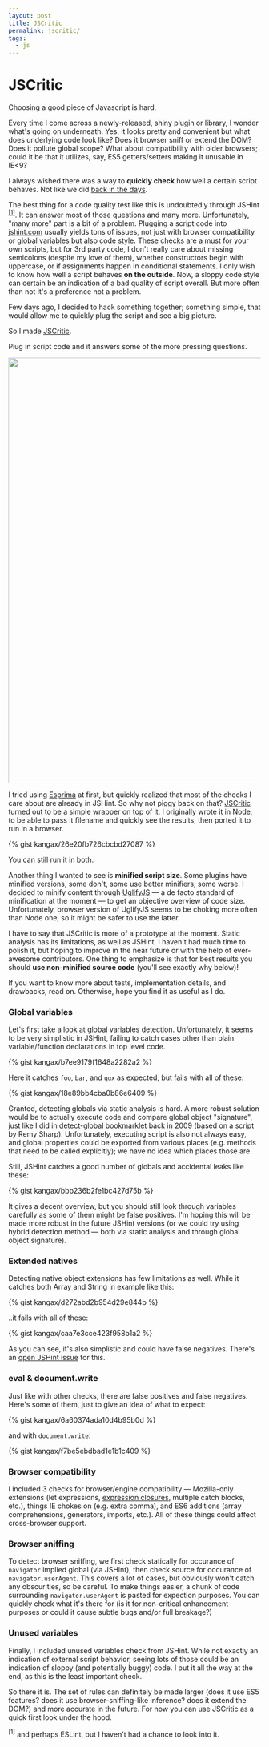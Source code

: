 ```yaml
---
layout: post
title: JSCritic
permalink: jscritic/
tags:
  - js
---
```


# JSCritic

Choosing a good piece of Javascript is hard.

Every time I come across a newly-released, shiny plugin or library, I wonder what's going on underneath. Yes, it looks pretty and convenient but what does underlying code look like? Does it browser sniff or extend the DOM? Does it pollute global scope? What about compatibility with older browsers; could it be that it utilizes, say, ES5 getters/setters making it unusable in IE&lt;9?

I always wished there was a way to <b>quickly check</b> how well a certain script behaves. Not like we did [back in the days](https://groups.google.com/forum/?hl=en#!msg/comp.lang.javascript/PZDouKgwFGI/XKd8LYURyzcJ).

The best thing for a code quality test like this is undoubtedly through JSHint <sup><a href="#jshint">[1]</a></sup>. It can answer most of those questions and many more. Unfortunately, "many more" part is a bit of a problem. Plugging a script code into <a href="http://jshint.com">jshint.com</a> usually yields tons of issues, not just with browser compatibility or global variables but also code style. These checks are a must for your own scripts, but for 3rd party code, I don't really care about missing semicolons (despite my love of them), whether constructors begin with uppercase, or if assignments happen in conditional statements. I only wish to know how well a script behaves <b>on the outside</b>. Now, a sloppy code style can certain be an indication of a bad quality of script overall. But more often than not it's a preference not a problem.

Few days ago, I decided to hack something together; something simple, that would allow me to quickly plug the script and see a big picture.

So I made <a href="http://jscritic.com">JSCritic</a>.

Plug in script code and it answers some of the more pressing questions.

<a href="http://jscritic.com">
  <img src="/images/jscritic.png" style="width: 850px">
</a>

I tried using <a href="http://esprima.org">Esprima</a> at first, but quickly realized that most of the checks I care about are already in JSHint. So why not piggy back on that? <a href="http://github.com/kangax/jscritic">JSCritic</a> turned out to be a simple wrapper on top of it. I originally wrote it in Node, to be able to pass it filename and quickly see the results, then ported it to run in a browser.

<!-- <pre lang="shell"><code>
> node jscritic.js fabric.js

- Does it browser sniff?              Nope

- Does it extend native objects?      Yep (String)

- Does it use `document.write`?       Nope

- Does it use eval?                   Yep
    eval("var callback =" + js);

- Does it use ES6 features?           Nope

- Does it use Mozilla-only features?  Nope

- Does it have IE incompatibilities?  Yep (Extra comma, get/set are ES5 features)

- How many global variables?          9 (line, column, GSS, GSS_CONFIG, selector, type, callback, c, ShadowDOMPolyfill)

- How many unused variables?          47 (require, exports, escape, idPrefix, offset, flatten, _varsCache, statements, result, id, _id1, _id2, s, connector, module, props, vflFooter, col, heights, k, h, io, c, setVariable, coeff, expr, medium, strong, required, match, e, vars, tracker, exp, op, w, root, e2, e1, namesssss, self, _this, bridgessssss, names, trackersss, ifffff, node)

Total size:                           872.99KB
Minified size:                        250.75KB
</code></pre> -->

{% gist kangax/26e20fb726cbcbd27087 %}

You can still run it in both.

Another thing I wanted to see is <b>minified script size</b>. Some plugins have minified versions, some don't, some use better minifiers, some worse. I decided to minify content through <a href="https://github.com/mishoo/UglifyJS2">UglifyJS</a> — a de facto standard of minification at the moment — to get an objective overview of code size. Unfortunately, browser version of UglifyJS seems to be choking more often than Node one, so it might be safer to use the latter.

I have to say that JSCritic is more of a prototype at the moment. Static analysis has its limitations, as well as JSHint. I haven't had much time to polish it, but hoping to improve in the near future or with the help of ever-awesome contributors. One thing to emphasize is that for best results you should <b>use non-minified source code</b> (you'll see exactly why below)!

If you want to know more about tests, implementation details, and drawbacks, read on. Otherwise, hope you find it as useful as I do.

<h3 id="globals">Global variables</h3>

Let's first take a look at global variables detection. Unfortunately, it seems to be very simplistic in JSHint, failing to catch cases other than plain variable/function declarations in top level code.

<!-- <pre lang="javascript"><code>
var foo = 1;

function bar() {
  function baz () { }
  qux = 123;
}
</code></pre> -->
{% gist kangax/b7ee9179f1648a2282a2 %}

Here it catches <code>foo</code>, <code>bar</code>, and <code>qux</code> as expected, but fails with all of these:

<!-- <pre lang="javascript"><code>
(function(){ window.foo = 1; })();
(function(){ this.foo = 1; })();
(function(){ self.foo = 1; })();
(function(){ var global = this; global.foo = 1; })();
(function(){ var global = this; global.foo = 1; }).call(this);
</code></pre> -->

{% gist kangax/18e89bb4cba0b86e6409 %}

Granted, detecting globals via static analysis is hard. A more robust solution would be to actually execute code and compare global object "signature", just like I did in [detect-global bookmarklet](http://perfectionkills.com/detecting-global-variable-leaks/) back in 2009 (based on a script by Remy Sharp). Unfortunately, executing script is also not always easy, and global properties could be exported from various places (e.g. methods that need to be called explicitly); we have no idea which places those are.

Still, JSHint catches a good number of globals and accidental leaks like these:

<!-- <pre lang="javascript"><code>
var foo = 1;
    bar = 2;
</code></pre> -->

{% gist kangax/bbb236b2fe1bc427d75b %}

It gives a decent overview, but you should still look through variables carefully as some of them might be false positives. I'm hoping this will be made more robust in the future JSHint versions (or we could try using hybrid detection method — both via static analysis and through global object signature).

<h3 id="natives">Extended natives</h3>

Detecting native object extensions has few limitations as well. While it catches both Array and String in example like this:

<!-- <pre lang="javascript"><code>
(function(){
  Array.prototype.foo = function(){ };
  String.prototype.bar = 123;
})();
</code></pre> -->

{% gist kangax/d272abd2b954d29e844b %}

..it fails with all of these:

<!-- <pre lang="javascript"><code>
(function(s) {

  Object.myKeys = function(){ };

  var proto = String.prototype;
  proto.bar = 123;

  Array['prototype'].foo = 'xyz';

  s.prototype.blah = 'blah';

})(String);
</code></pre> -->

{% gist kangax/caa7e3cce423f958b1a2 %}

As you can see, it's also simplistic and could have false negatives. There's an [open JSHint issue](https://github.com/jshint/jshint/issues/1316) for this.

<h3 id="eval">eval &amp; document.write</h3>

Just like with other checks, there are false positives and false negatives. Here's some of them, just to give an idea of what to expect:

<!-- <pre lang="javascript"><code>
/* false negative

    Issues: https://github.com/jshint/jshint/issues/738
            https://github.com/jshint/jshint/issues/1204

*/
schemaEvaluator.eval(experimentId, schema);
</code></pre> -->

{% gist kangax/6a60374ada10d4b95b0d %}

and with <code>document.write</code>:

<!-- <pre lang="javascript"><code>
(function(d) {

  // catches
  document.write(1);

  // doesn't catch
  d.write(1);
  document['write'](1);

})(document);
</code></pre> -->

{% gist kangax/f7be5ebdbad1e1b1c409 %}

<h3 id="compatibility">Browser compatibility</h3>

I included 3 checks for browser/engine compatibility — Mozilla-only extensions (let expressions, [expression closures](/a-closer-look-at-expression-closures), multiple catch blocks, etc.), things IE chokes on (e.g. extra comma), and ES6 additions (array comprehensions, generators, imports, etc.). All of these things could affect cross-browser support.

<h3 id="sniffing">Browser sniffing</h3>

To detect browser sniffing, we first check statically for occurance of `navigator` implied global (via JSHint), then check source for occurance of `navigator.userAgent`. This covers a lot of cases, but obviously won't catch any obscurities, so be careful. To make things easier, a chunk of code surrounding `navigator.userAgent` is pasted for expection purposes. You can quickly check what it's there for (is it for non-critical enhancement purposes or could it cause subtle bugs and/or full breakage?)

<h3 id="unused">Unused variables</h3>

Finally, I included unused variables check from JSHint. While not exactly an indication of external script behavior, seeing lots of those could be an indication of sloppy (and potentially buggy) code. I put it all the way at the end, as this is the least important check.

So there it is. The set of rules can definitely be made larger (does it use ES5 features? does it use browser-sniffing-like inference? does it extend the DOM?) and more accurate in the future. For now you can use JSCritic as a quick first look under the hood.

<p class="footnote" id="jshint">
  <sup>[1]</sup> and perhaps ESLint, but I haven't had a chance to look into it.
</p>
